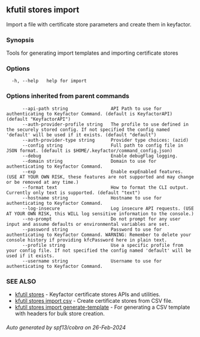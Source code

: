 ## kfutil stores import

Import a file with certificate store parameters and create them in keyfactor.

### Synopsis

Tools for generating import templates and importing certificate stores

### Options

```
  -h, --help   help for import
```

### Options inherited from parent commands

```
      --api-path string                API Path to use for authenticating to Keyfactor Command. (default is KeyfactorAPI) (default "KeyfactorAPI")
      --auth-provider-profile string   The profile to use defined in the securely stored config. If not specified the config named 'default' will be used if it exists. (default "default")
      --auth-provider-type string      Provider type choices: (azid)
      --config string                  Full path to config file in JSON format. (default is $HOME/.keyfactor/command_config.json)
      --debug                          Enable debugFlag logging.
      --domain string                  Domain to use for authenticating to Keyfactor Command.
      --exp                            Enable expEnabled features. (USE AT YOUR OWN RISK, these features are not supported and may change or be removed at any time.)
      --format text                    How to format the CLI output. Currently only text is supported. (default "text")
      --hostname string                Hostname to use for authenticating to Keyfactor Command.
      --log-insecure                   Log insecure API requests. (USE AT YOUR OWN RISK, this WILL log sensitive information to the console.)
      --no-prompt                      Do not prompt for any user input and assume defaults or environmental variables are set.
      --password string                Password to use for authenticating to Keyfactor Command. WARNING: Remember to delete your console history if providing kfcPassword here in plain text.
      --profile string                 Use a specific profile from your config file. If not specified the config named 'default' will be used if it exists.
      --username string                Username to use for authenticating to Keyfactor Command.
```

### SEE ALSO

* [kfutil stores](kfutil_stores.md)	 - Keyfactor certificate stores APIs and utilities.
* [kfutil stores import csv](kfutil_stores_import_csv.md)	 - Create certificate stores from CSV file.
* [kfutil stores import generate-template](kfutil_stores_import_generate-template.md)	 - For generating a CSV template with headers for bulk store creation.

###### Auto generated by spf13/cobra on 26-Feb-2024
